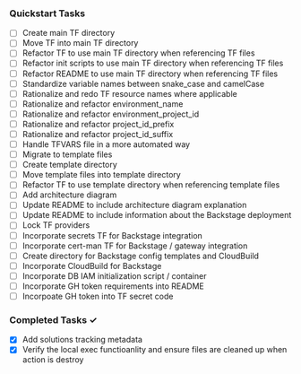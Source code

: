### Quickstart Tasks
- [ ] Create main TF directory
- [ ] Move TF into main TF directory
- [ ] Refactor TF to use main TF directory when referencing TF files
- [ ] Refactor init scripts to use main TF directory when referencing TF files
- [ ] Refactor README to use main TF directory when referencing TF files
- [ ] Standardize variable names between snake_case and camelCase
- [ ] Rationalize and redo TF resource names where applicable
- [ ] Rationalize and refactor environment_name
- [ ] Rationalize and refactor environment_project_id
- [ ] Rationalize and refactor project_id_prefix
- [ ] Rationalize and refactor project_id_suffix
- [ ] Handle TFVARS file in a more automated way
- [ ] Migrate to template files
- [ ] Create template directory
- [ ] Move template files into template directory
- [ ] Refactor TF to use template directory when referencing template files
- [ ] Add architecture diagram
- [ ] Update README to include architecture diagram explanation
- [ ] Update README to include information about the Backstage deployment
- [ ] Lock TF providers
- [ ] Incorporate secrets TF for Backstage integration
- [ ] Incorporate cert-man TF for Backstage / gateway integration
- [ ] Create directory for Backstage config templates and CloudBuild
- [ ] Incorporate CloudBuild for Backstage
- [ ] Incorporate DB IAM initialization script / container
- [ ] Incorporate GH token requirements into README
- [ ] Incorpoate GH token into TF secret code

### Completed Tasks ✓
- [x] Add solutions tracking metadata
- [x] Verify the local exec functioanlity and ensure files are cleaned up when action is destroy